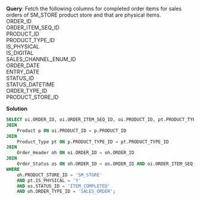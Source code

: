 **Query**: Fetch the following columns for completed order items for sales orders of SM_STORE product store and that are physical items.<br>
ORDER_ID<br>
ORDER_ITEM_SEQ_ID<br>
PRODUCT_ID<br>
PRODUCT_TYPE_ID<br>
IS_PHYSICAL<br>
IS_DIGITAL<br>
SALES_CHANNEL_ENUM_ID<br>
ORDER_DATE<br>
ENTRY_DATE<br>
STATUS_ID<br>
STATUS_DATETIME<br>
ORDER_TYPE_ID<br>
PRODUCT_STORE_ID <br>

**Solution**
```sql
SELECT oi.ORDER_ID, oi.ORDER_ITEM_SEQ_ID, oi.PRODUCT_ID, pt.PRODUCT_TYPE_ID, pt.IS_PHYSICAL, pt.IS_DIGITAL, oh.SALES_CHANNEL_ENUM_ID, oh.ORDER_DATE,   oh.ENTRY_DATE, os.STATUS_ID, os.STATUS_DATETIME, oh.ORDER_TYPE_ID, oh.PRODUCT_STORE_ID FROM Order_Item oi
JOIN
    Product p ON oi.PRODUCT_ID = p.PRODUCT_ID
JOIN
    Product_Type pt ON p.PRODUCT_TYPE_ID = pt.PRODUCT_TYPE_ID
JOIN
    Order_Header oh ON oi.ORDER_ID = oh.ORDER_ID
JOIN
    Order_Status os ON oh.ORDER_ID = os.ORDER_ID AND oi.ORDER_ITEM_SEQ_ID=os.ORDER_ITEM_SEQ_ID AND oi.STATUS_ID=os.STATUS_ID
WHERE
    oh.PRODUCT_STORE_ID = 'SM_STORE'
    AND pt.IS_PHYSICAL = 'Y'
    AND os.STATUS_ID = 'ITEM_COMPLETED'
    AND oh.ORDER_TYPE_ID = 'SALES_ORDER';
